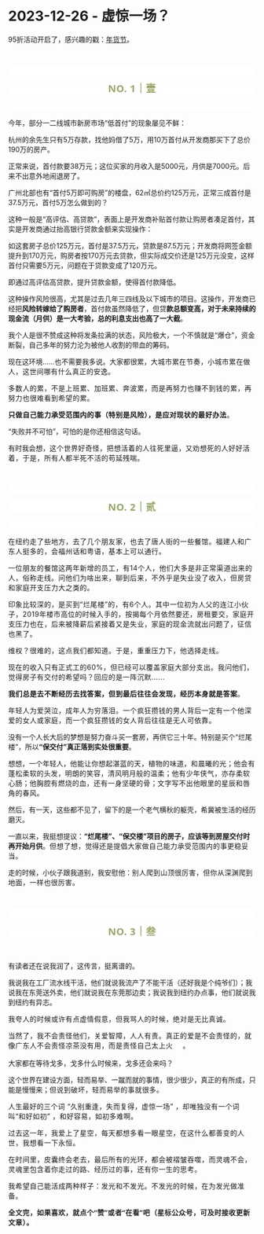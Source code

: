 # 2023-12-26 - 虚惊一场？

<p style="visibility: visible;">95折活动开启了，感兴趣的戳：<a target="_blank" href="http://mp.weixin.qq.com/s?__biz=Mzg2MTg2OTYzNQ==&amp;mid=2247484069&amp;idx=1&amp;sn=794d98dc7ae36825956977bcb369ad65&amp;chksm=ce11c189f966489f3c4e0d376e8de4c8ee2da48e24d20424332616111a12c374b972e83683df&amp;scene=21#wechat_redirect" textvalue="天叙 | 姗姗来迟" linktype="text" imgurl="" imgdata="null" data-itemshowtype="0" tab="innerlink" data-linktype="2" style="visibility: visible;" hasload="1">年货节</a>。</p><p style="visibility: visible;"><br style="visibility: visible;"></p><p style="outline: 0px;font-family: system-ui, -apple-system, BlinkMacSystemFont, &quot;Helvetica Neue&quot;, &quot;PingFang SC&quot;, &quot;Hiragino Sans GB&quot;, &quot;Microsoft YaHei UI&quot;, &quot;Microsoft YaHei&quot;, Arial, sans-serif;letter-spacing: 0.544px;text-wrap: wrap;background-color: rgb(255, 255, 255);visibility: visible;"><br style="outline: 0px;visibility: visible;"></p><p style="outline: 0px;letter-spacing: 0.544px;text-wrap: wrap;color: rgb(34, 34, 34);font-family: -apple-system-font, system-ui, &quot;Helvetica Neue&quot;, &quot;PingFang SC&quot;, &quot;Hiragino Sans GB&quot;, &quot;Microsoft YaHei UI&quot;, &quot;Microsoft YaHei&quot;, Arial, sans-serif;background-color: rgb(255, 255, 255);text-align: center;visibility: visible;"><span style="outline: 0px;font-weight: bold;line-height: 25px;color: rgb(149, 169, 103);font-size: 20px;visibility: visible;">NO. 1｜壹</span></p><p style="outline: 0px;letter-spacing: 0.544px;text-wrap: wrap;color: rgb(34, 34, 34);font-family: -apple-system-font, system-ui, &quot;Helvetica Neue&quot;, &quot;PingFang SC&quot;, &quot;Hiragino Sans GB&quot;, &quot;Microsoft YaHei UI&quot;, &quot;Microsoft YaHei&quot;, Arial, sans-serif;background-color: rgb(255, 255, 255);text-align: center;visibility: visible;"><br style="outline: 0px;visibility: visible;"></p><p style="visibility: visible;">今年，部分一二线城市新房市场“低首付”的现象屡见不鲜：<br style="visibility: visible;"></p><p style="visibility: visible;">杭州的余先生只有5万存款，找他妈借了5万，用10万首付从开发商那买下了总价190万的房产。</p><p style="visibility: visible;">正常来说，首付款要38万元；这位买家的月收入是5000元，月供是7000元。后来不出意外地闹退房了。<br style="visibility: visible;"></p><p style="visibility: visible;">广州北部也有“首付5万即可购房”的楼盘，62㎡总价约125万元，正常三成首付是37.5万元，首付5万怎么做到的？<br style="visibility: visible;"></p><p style="visibility: visible;">这种一般是“高评估、高贷款”，表面上是开发商补贴首付款让购房者凑足首付，其实是开发商通过抬高银行贷款金额来实现操作：<br style="visibility: visible;"></p><p style="visibility: visible;">如这套房子总价125万元，首付是37.5万元，贷款是87.5万元；开发商将网签金额提升到170万元，购房者按170万元去贷款，但实际成交价还是125万元没变，这样首付只需要5万元，问题在于贷款变成了120万元。<br style="visibility: visible;"></p><p style="visibility: visible;">即通过高评估高贷款，提升贷款金额，使得首付款降低。<br style="visibility: visible;"></p><p style="visibility: visible;">这种操作风险很高，尤其是过去几年三四线及以下城市的项目。这操作，开发商已经把<strong style="visibility: visible;">风险转嫁给了购房者</strong>，首付款虽然降低了，但贷<strong style="visibility: visible;">款总额变高，对于未来持续的现金流（月供）是一大考验，总的利息支出也高了一大截</strong>。<br style="visibility: visible;"></p><p style="visibility: visible;">我个人是很不赞成这种将发条拉满的状态，风险极大，一个不慎就是“爆仓”，资金断裂，自己多年的努力沦为被他人收割的带血的筹码。</p><p style="visibility: visible;">现在这环境......也不需要我多说。大家都很累，<span style="font-size: var(--articleFontsize); letter-spacing: 0.034em; visibility: visible;">大城市累在节奏，小城市累在做人，这世间哪有什么真正的安逸</span><span style="font-size: var(--articleFontsize); letter-spacing: 0.034em; visibility: visible;">。</span></p><p style="visibility: visible;"><span style="font-size: var(--articleFontsize); letter-spacing: 0.034em; visibility: visible;"><span style="letter-spacing: 0.578px; text-wrap: wrap; visibility: visible;">多数人的累，不是上班累、加班累、奔波累，而是再努力也赚不到钱的累，再努力也很难看到希望的累。</span></span></p><p><strong><span style="letter-spacing: 0.578px;text-wrap: wrap;">只做自己</span><span style="letter-spacing: 0.578px;text-wrap: wrap;">能力承受范围内</span><span style="letter-spacing: 0.578px;text-wrap: wrap;">的事（特别是风险），</span><span style="letter-spacing: 0.578px;text-wrap: wrap;">是</span><span style="letter-spacing: 0.578px;text-wrap: wrap;">应对现状的最好办法</span></strong><span style="letter-spacing: 0.578px;text-wrap: wrap;">。</span></p><p>“失败并不可怕”，可怕的是你还相信这句话。</p><p>有时我会想，<span style="letter-spacing: 0.578px;text-wrap: wrap;">这个世界好奇怪，把想活着的人往死里逼，又劝想死的人好好活着，于是，所有人都半死不活的苟延残喘。</span></p><p><br></p><p style="outline: 0px;font-family: system-ui, -apple-system, BlinkMacSystemFont, &quot;Helvetica Neue&quot;, &quot;PingFang SC&quot;, &quot;Hiragino Sans GB&quot;, &quot;Microsoft YaHei UI&quot;, &quot;Microsoft YaHei&quot;, Arial, sans-serif;letter-spacing: 0.544px;text-wrap: wrap;background-color: rgb(255, 255, 255);visibility: visible;"><br style="outline: 0px;visibility: visible;"></p><p style="outline: 0px;letter-spacing: 0.544px;text-wrap: wrap;color: rgb(34, 34, 34);font-family: -apple-system-font, system-ui, &quot;Helvetica Neue&quot;, &quot;PingFang SC&quot;, &quot;Hiragino Sans GB&quot;, &quot;Microsoft YaHei UI&quot;, &quot;Microsoft YaHei&quot;, Arial, sans-serif;background-color: rgb(255, 255, 255);text-align: center;visibility: visible;"><span style="outline: 0px;font-weight: bold;line-height: 25px;color: rgb(149, 169, 103);font-size: 20px;visibility: visible;">NO. 2｜贰</span></p><p style="outline: 0px;letter-spacing: 0.544px;text-wrap: wrap;color: rgb(34, 34, 34);font-family: -apple-system-font, system-ui, &quot;Helvetica Neue&quot;, &quot;PingFang SC&quot;, &quot;Hiragino Sans GB&quot;, &quot;Microsoft YaHei UI&quot;, &quot;Microsoft YaHei&quot;, Arial, sans-serif;background-color: rgb(255, 255, 255);text-align: center;visibility: visible;"><br style="outline: 0px;visibility: visible;"></p><p style="letter-spacing: 0.578px;text-wrap: wrap;">在纽约走了些地方，去了几个朋友家，也去了唐人街的一些餐馆。福建人和广东人挺多的，会福州话和粤语，基本上可以通行。</p><p style="letter-spacing: 0.578px;text-wrap: wrap;">一位朋友的餐馆这两年新增的员工，有14个人，他们大多是非正常渠道出来的人，俗称走线。问他们为啥出来，聊到后来，不外乎是失业没了收入，但房贷和家庭开支压力大之类的。<br></p><p style="letter-spacing: 0.578px;text-wrap: wrap;">印象比较深的，是买到“烂尾楼”的，有6个人。其中一位初为人父的连江小伙子，2019年楼市高位的时候入手的，按揭每个月依然要还，房租要交，家庭开支压力也在，后来被降薪后紧接着又是失业，家庭的现金流就出问题了，征信也黑了。</p><p style="letter-spacing: 0.578px;text-wrap: wrap;">维权？很难的，这点我们都知道。于是，重重压力下，他选择走线。<br></p><p style="letter-spacing: 0.578px;text-wrap: wrap;">现在的收入只有正式工的60%，但已经可以覆盖家庭大部分支出。我问他们，觉得房子有交付的希望吗？回应的是一阵沉默......<br></p><p style="letter-spacing: 0.578px;text-wrap: wrap;"><strong>我们总是去不断经历去找答案，但到最后往往会发现，经历本身就是答案</strong>。</p><p style="letter-spacing: 0.578px;text-wrap: wrap;"><span style="letter-spacing: 0.578px;font-size: var(--articleFontsize);">年轻人</span><span style="letter-spacing: 0.578px;font-size: var(--articleFontsize);">为爱哭泣，成年人为穷落泪。</span><span style="font-size: var(--articleFontsize);letter-spacing: 0.578px;">一个疯狂攒钱的男人背后一定有一个他深爱的女人或家庭，而一个疯狂攒钱的女人背后往往是无人可依靠。</span></p><p>没有一个人长大后的梦想是努力奋斗买一套房，再供它三十年。特别是买个“烂尾楼”，所以<strong>“保交付”真正落到实处很重要</strong>。</p><p>想想，一个年轻人，<span style="font-size: var(--articleFontsize);letter-spacing: 0.034em;">他能让你想起湛蓝的天，植物的味道，和晨曦的光；</span><span style="font-size: var(--articleFontsize);letter-spacing: 0.034em;">他会有蓬松柔软的头发，明朗的笑容，清风明月般的温柔；</span><span style="font-size: var(--articleFontsize);letter-spacing: 0.034em;">他有少年侠气，亦存柔软心肠；</span><span style="font-size: var(--articleFontsize);letter-spacing: 0.034em;">他胸腔有燃烧的血，还有一身坚硬的骨；</span><span style="font-size: var(--articleFontsize);letter-spacing: 0.034em;">文字写不出他</span><span style="font-size: var(--articleFontsize);letter-spacing: 0.034em;">眼里的星辰和唇角的春风。</span></p><p>然后，有一天，这些都不见了，留下的是一个老气横秋的躯壳，希冀被生活的经历磨灭。<br></p><p>一直以来，我挺想提议：<strong>“烂尾楼”、“保交楼”项目的房子，应该等到房屋交付时再开始月供</strong>。<span style="font-size: var(--articleFontsize);letter-spacing: 0.034em;">但想了想，觉得还是</span><span style="font-size: var(--articleFontsize);letter-spacing: 0.034em;">提倡</span><span style="font-size: var(--articleFontsize);letter-spacing: 0.034em;">大家</span><span style="font-size: var(--articleFontsize);letter-spacing: 0.034em;">做自己能力承受范围内的事更稳妥当。</span></p><p>走的时候，小伙子跟我道别，我安慰他：<span style="font-size: var(--articleFontsize);letter-spacing: 0.034em;">别人爬到山顶很厉害，但你从深渊爬到地面，一样也很厉害。</span></p><p><br></p><p style="outline: 0px;font-family: system-ui, -apple-system, BlinkMacSystemFont, &quot;Helvetica Neue&quot;, &quot;PingFang SC&quot;, &quot;Hiragino Sans GB&quot;, &quot;Microsoft YaHei UI&quot;, &quot;Microsoft YaHei&quot;, Arial, sans-serif;letter-spacing: 0.544px;text-wrap: wrap;background-color: rgb(255, 255, 255);visibility: visible;"><br style="outline: 0px;visibility: visible;"></p><p style="outline: 0px;letter-spacing: 0.544px;text-wrap: wrap;color: rgb(34, 34, 34);font-family: -apple-system-font, system-ui, &quot;Helvetica Neue&quot;, &quot;PingFang SC&quot;, &quot;Hiragino Sans GB&quot;, &quot;Microsoft YaHei UI&quot;, &quot;Microsoft YaHei&quot;, Arial, sans-serif;background-color: rgb(255, 255, 255);text-align: center;visibility: visible;"><span style="outline: 0px;font-weight: bold;line-height: 25px;color: rgb(149, 169, 103);font-size: 20px;visibility: visible;">NO. 3｜叁</span></p><p style="outline: 0px;letter-spacing: 0.544px;text-wrap: wrap;color: rgb(34, 34, 34);font-family: -apple-system-font, system-ui, &quot;Helvetica Neue&quot;, &quot;PingFang SC&quot;, &quot;Hiragino Sans GB&quot;, &quot;Microsoft YaHei UI&quot;, &quot;Microsoft YaHei&quot;, Arial, sans-serif;background-color: rgb(255, 255, 255);text-align: center;visibility: visible;"><br></p><p>有读者还在说我润了，这传言，挺离谱的。<br></p><p>我说我在工厂流水线干活，他们就说我流产了不能干活（还好我是个纯爷们）；我说我在东莞送外卖，他们就说我在东莞那边卖；我说我到纽约办点事，他们就说我到纽约有异志。</p><p><span style="letter-spacing: 0.578px;text-wrap: wrap;">我夸人的时候或许有点虚情假意，但我骂人的时候，绝对是无比真诚。</span></p><p><span style="letter-spacing: 0.578px;text-wrap: wrap;">当然了，我不会责怪他们，关爱智障，人人有责。真正的爱是不会责怪的，就像广东人不会责怪凉茶没有用，而是责怪自己太上火<img class="rich_pages wxw-img js_img_placeholder wx_img_placeholder" data-ratio="1" data-src="https://res.wx.qq.com/t/wx_fed/we-emoji/res/v1.3.10/assets/newemoji/Yellowdog.png" data-w="128" style="display: inline-block; vertical-align: middle; background-size: cover; width: 20px !important; height: 20px !important;" data-original-style="display:inline-block;width:20px;vertical-align:middle;background-size:cover;" data-index="1" src="data:image/svg+xml,%3C%3Fxml version='1.0' encoding='UTF-8'%3F%3E%3Csvg width='1px' height='1px' viewBox='0 0 1 1' version='1.1' xmlns='http://www.w3.org/2000/svg' xmlns:xlink='http://www.w3.org/1999/xlink'%3E%3Ctitle%3E%3C/title%3E%3Cg stroke='none' stroke-width='1' fill='none' fill-rule='evenodd' fill-opacity='0'%3E%3Cg transform='translate(-249.000000, -126.000000)' fill='%23FFFFFF'%3E%3Crect x='249' y='126' width='1' height='1'%3E%3C/rect%3E%3C/g%3E%3C/g%3E%3C/svg%3E" _width="20px" alt="图片">。</span></p><p>大家都在等待戈多，戈多什么时候来，戈多还会来吗？</p><p>这个世界在建设方面，轻而易举、一蹴而就的事情，很少很少，真正的有所成，只能是慢慢来；<span style="font-size: var(--articleFontsize);letter-spacing: 0.034em;">但说到破坏</span><span style="font-size: var(--articleFontsize);letter-spacing: 0.034em;">，轻而易举</span><span style="font-size: var(--articleFontsize);letter-spacing: 0.578px;">的事就很多。</span><span style="letter-spacing: 0.578px;font-size: var(--articleFontsize);"></span></p><p><span style="font-size: var(--articleFontsize);letter-spacing: 0.034em;">人生最好的三个词 “久别重逢，失而复得，虚惊一场” ，</span><span style="font-size: var(--articleFontsize);letter-spacing: 0.034em;">却唯独没有一个词 叫“和好如初” ，和好容易，如初多难啊。</span></p><p style="letter-spacing: 0.578px;text-wrap: wrap;">过去这一年，我爱上了星空，每天都想多看一眼星空，在这什么都善变的人世，我想看一下永恒。</p><p style="letter-spacing: 0.578px;text-wrap: wrap;">在时间里，皮囊终会老去，最后所有的光环，都会被褶皱吞噬，而灵魂不会，灵魂里包含着你走过的路、经历过的事，还有你一生的思考。</p><p><span style="font-size: var(--articleFontsize);letter-spacing: 0.034em;"><span style="letter-spacing: 0.578px;text-wrap: wrap;">我希望自己能活成两种样子：</span><span style="letter-spacing: 0.578px;text-wrap: wrap;">发光和不发光。</span><span style="letter-spacing: 0.578px;text-wrap: wrap;">不发光的时候，在为发光做准备。</span></span></p><p style="margin-bottom: 0px;outline: 0px;"><strong style="outline: 0px;font-family: system-ui, -apple-system, BlinkMacSystemFont, &quot;Helvetica Neue&quot;, &quot;PingFang SC&quot;, &quot;Hiragino Sans GB&quot;, &quot;Microsoft YaHei UI&quot;, &quot;Microsoft YaHei&quot;, Arial, sans-serif;letter-spacing: 0.544px;text-wrap: wrap;background-color: rgb(255, 255, 255);color: rgb(34, 34, 34);font-size: 16px;"><span style="outline: 0px;font-size: 14px;">全文完，如果喜欢，就点个“赞”或者“在看”吧（星标公众号，可及时接收更新文章）。</span></strong></p><p style="margin-bottom: 0px;"><span style="outline: 0px;display: inline-block;font-size: 14px;line-height: 14px;color: rgb(87, 107, 149);"></span></p><p style="display: none;"><mp-style-type data-value="3"></mp-style-type></p>